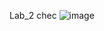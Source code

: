 Lab_2 chec
![image](https://user-images.githubusercontent.com/127214573/229353382-d15b8334-88ae-438e-aa20-f67f51d1bcd6.png)
